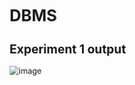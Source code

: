 # DBMS
## Experiment 1 output
![image](https://user-images.githubusercontent.com/112066824/193745910-42df88b5-14aa-495c-828e-874e465bbf44.png)
